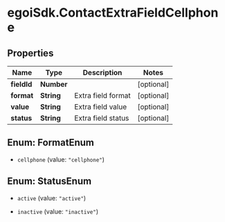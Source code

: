 # egoiSdk.ContactExtraFieldCellphone

## Properties
Name | Type | Description | Notes
------------ | ------------- | ------------- | -------------
**fieldId** | **Number** |  | [optional] 
**format** | **String** | Extra field format | [optional] 
**value** | **String** | Extra field value | [optional] 
**status** | **String** | Extra field status | [optional] 


<a name="FormatEnum"></a>
## Enum: FormatEnum


* `cellphone` (value: `"cellphone"`)




<a name="StatusEnum"></a>
## Enum: StatusEnum


* `active` (value: `"active"`)

* `inactive` (value: `"inactive"`)




